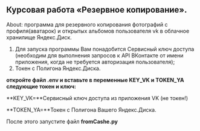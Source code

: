 ## Курсовая работа «Резервное копирование».
About: программа для резервного копирования фотографий с профиля(аватарок) и открытых альбомов пользователя  vk в облачное хранилище Яндекс.Диск. 

1) Для запуска программы Вам понадобится Сервисный ключ доступа (необходим для выполнения запросов к API ВКонтакте от имени приложения, когда не требуется авторизация пользователя); 
2) Токен с Полигона Яндекс.Диска. 


**откройте файл .env и вставьте в переменные KEY_VK и TOKEN_YA следующие токен и ключ:**

**KEY_VK=**Сервисный ключ доступа из приложения VK (не токен!)

**TOKEN_YA=**Токен с Полигона Вашего Яндекс.Диска.


После этого запустите файл **fromCashe.py** 
